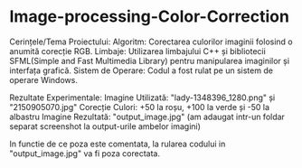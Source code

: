 # Image-processing-Color-Correction

Cerințele/Tema Proiectului:
Algoritm: Corectarea culorilor imaginii folosind o anumită corecție RGB.
Limbaje: Utilizarea limbajului C++ și bibliotecii SFML(Simple and Fast Multimedia Library) pentru manipularea imaginilor și interfața grafică.
Sistem de Operare: Codul a fost rulat pe un sistem de operare Windows.

Rezultate Experimentale:
Imagine Utilizată: "lady-1348396_1280.png" și "2150905070.jpg"
Corecție Culori: +50 la roșu, +100 la verde și -50 la albastru
Imagine Rezultată: "output_image.jpg" (am adaugat intr-un foldar separat screenshot la output-urile ambelor imagini)

In functie de ce poza este comentata, la rularea codului in "output_image.jpg" va fi poza corectata.
